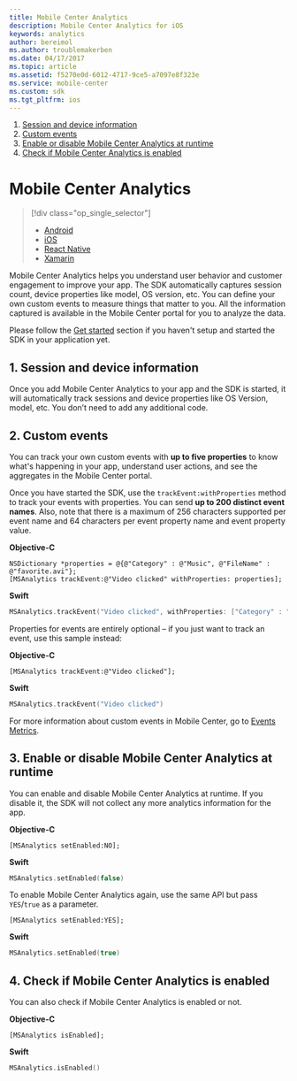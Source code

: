 ```yaml
---
title: Mobile Center Analytics
description: Mobile Center Analytics for iOS
keywords: analytics
author: bereimol
ms.author: troublemakerben
ms.date: 04/17/2017
ms.topic: article
ms.assetid: f5270e0d-6012-4717-9ce5-a7097e8f323e
ms.service: mobile-center
ms.custom: sdk
ms.tgt_pltfrm: ios
---
```


1. [Session and device information](#1-session-and-device-information)
2. [Custom events](#2-custom-events)
3. [Enable or disable Mobile Center Analytics at runtime](#3-enable-or-disable-mobile-center-analytics-at-runtime)
4. [Check if Mobile Center Analytics is enabled](#4-check-if-mobile-center-analytics-is-enabled)

# Mobile Center Analytics

> [!div class="op_single_selector"]
> * [Android](android.md)
> * [iOS](ios.md)
> * [React Native](react-native.md)
> * [Xamarin](xamarin.md)

Mobile Center Analytics helps you understand user behavior and customer engagement to improve your app. The SDK automatically captures session count, device properties like model, OS version, etc. You can define your own custom events to measure things that matter to you. All the information captured is available in the Mobile Center portal for you to analyze the data.

Please follow the [Get started](~/sdk/get-started/ios.md) section if you haven't setup and started the SDK in your application yet.

## 1. Session and device information

Once you add Mobile Center Analytics to your app and the SDK is started, it will automatically track sessions and device properties like OS Version, model, etc. You don’t need to add any additional code.

## 2. Custom events

You can track your own custom events with **up to five properties** to know what's happening in your app, understand user actions, and see the aggregates in the Mobile Center portal.

Once you have started the SDK, use the `trackEvent:withProperties` method to track your events with properties. You can send **up to 200 distinct event names**. Also, note that there is a maximum of 256 characters supported per event name and 64 characters per event property name and event property value.

**Objective-C**

```obj-c
NSDictionary *properties = @{@"Category" : @"Music", @"FileName" : @"favorite.avi"};
[MSAnalytics trackEvent:@"Video clicked" withProperties: properties];
```
**Swift**

```swift
MSAnalytics.trackEvent("Video clicked", withProperties: ["Category" : "Music", "FileName" : "favorite.avi"])
```

Properties for events are entirely optional – if you just want to track an event, use this sample instead:

**Objective-C**

```obj-c
[MSAnalytics trackEvent:@"Video clicked"];
```

**Swift**

```swift
MSAnalytics.trackEvent("Video clicked")
```

For more information about custom events in Mobile Center, go to [Events Metrics](~/analytics/understand-events.md). 

## 3. Enable or disable Mobile Center Analytics at runtime

You can enable and disable Mobile Center Analytics at runtime. If you disable it, the SDK will not collect any more analytics information for the app.

**Objective-C**

```obj-c
[MSAnalytics setEnabled:NO];
```

**Swift**

```swift
MSAnalytics.setEnabled(false)
```

To enable Mobile Center Analytics again, use the same API but pass `YES`/`true` as a parameter.

```obj-c
[MSAnalytics setEnabled:YES];
```

**Swift**

```swift
MSAnalytics.setEnabled(true)
```


## 4. Check if Mobile Center Analytics is enabled

You can also check if Mobile Center Analytics is enabled or not.

**Objective-C**

```obj-c
[MSAnalytics isEnabled];
```

**Swift**

```swift
MSAnalytics.isEnabled()
```

    
